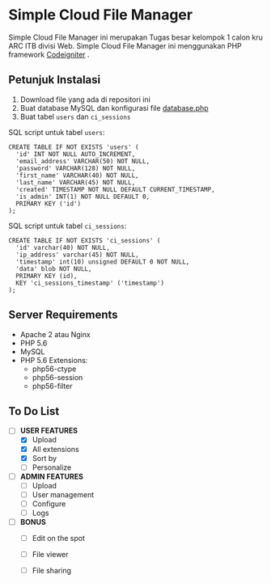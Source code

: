 # Simple Cloud File Manager

Simple Cloud File Manager ini merupakan Tugas besar kelompok 1 calon kru ARC ITB divisi Web.
Simple Cloud File Manager ini menggunakan PHP framework [Codeigniter](http://www.codeigniter.com) .

## Petunjuk Instalasi

1. Download file yang ada di repositori ini
2. Buat database MySQL dan konfigurasi file [database.php](application/config/database.php)
3. Buat tabel `users` dan `ci_sessions`

SQL script untuk tabel `users`:

    CREATE TABLE IF NOT EXISTS 'users' (
      'id' INT NOT NULL AUTO_INCREMENT,
      'email_address' VARCHAR(50) NOT NULL,
      'password' VARCHAR(128) NOT NULL,
      'first_name' VARCHAR(40) NOT NULL,
      'last_name' VARCHAR(45) NOT NULL,
      'created' TIMESTAMP NOT NULL DEFAULT CURRENT_TIMESTAMP,
      'is_admin' INT(1) NOT NULL DEFAULT 0,
      PRIMARY KEY ('id')
    );

SQL script untuk tabel `ci_sessions`:

    CREATE TABLE IF NOT EXISTS 'ci_sessions' (
      'id' varchar(40) NOT NULL,
      'ip_address' varchar(45) NOT NULL,
      'timestamp' int(10) unsigned DEFAULT 0 NOT NULL,
      'data' blob NOT NULL,
      PRIMARY KEY (id),
      KEY 'ci_sessions_timestamp' ('timestamp')
    );

## Server Requirements

* Apache 2 atau Nginx
* PHP 5.6
* MySQL
* PHP 5.6 Extensions:
  * php56-ctype
  * php56-session
  * php56-filter

## To Do List

- [ ] **USER FEATURES**
  - [X] Upload
  - [X] All extensions
  - [X] Sort by
  - [ ] Personalize
- [ ] **ADMIN FEATURES**
  - [ ] Upload
  - [ ] User management
  - [ ] Configure
  - [ ] Logs
- [ ] **BONUS**
  - [ ] Edit on the spot
  - [ ] File viewer
  - [ ] File sharing

